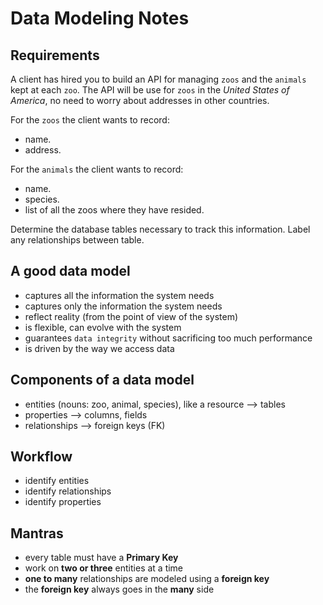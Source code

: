 # Data Modeling Notes

## Requirements

A client has hired you to build an API for managing `zoos` and the `animals` kept at each `zoo`. The API will be use for `zoos` in the _United States of America_, no need to worry about addresses in other countries.

For the `zoos` the client wants to record:

- name.
- address.

For the `animals` the client wants to record:

- name.
- species.
- list of all the zoos where they have resided.

Determine the database tables necessary to track this information.
Label any relationships between table.

## A good data model

- captures all the information the system needs
- captures only the information the system needs
- reflect reality (from the point of view of the system)
- is flexible, can evolve with the system
- guarantees `data integrity` without sacrificing too much performance
- is driven by the way we access data

## Components of a data model

- entities (nouns: zoo, animal, species), like a resource --> tables
- properties --> columns, fields
- relationships --> foreign keys (FK)

## Workflow

- identify entities
- identify relationships
- identify properties

## Mantras

- every table must have a **Primary Key**
- work on **two or three** entities at a time
- **one to many** relationships are modeled using a **foreign key**
- the **foreign key** always goes in the **many** side
